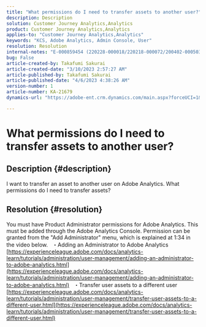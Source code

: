 ```yaml
---
title: "What permissions do I need to transfer assets to another user?"
description: Description
solution: Customer Journey Analytics,Analytics
product: Customer Journey Analytics,Analytics
applies-to: "Customer Journey Analytics,Analytics"
keywords: "KCS, Adobe Analytics, Admin Console, User"
resolution: Resolution
internal-notes: "E-000859454 (220228-000018/220218-000072/200402-000503)"
bug: False
article-created-by: Takafumi Sakurai
article-created-date: "3/10/2023 2:57:27 AM"
article-published-by: Takafumi Sakurai
article-published-date: "4/6/2023 4:38:26 AM"
version-number: 1
article-number: KA-21679
dynamics-url: "https://adobe-ent.crm.dynamics.com/main.aspx?forceUCI=1&pagetype=entityrecord&etn=knowledgearticle&id=ea673245-efbe-ed11-83ff-6045bd006b3d"

---
```

# What permissions do I need to transfer assets to another user?

## Description {#description}

I want to transfer an asset to another user on Adobe Analytics. What permissions do I need to transfer assets?

## Resolution {#resolution}


You must have Product Administrator permissions for Adobe Analytics. This must be added through the Adobe Analytics Console. Permission can be granted from the "Add Administrator" menu, which is explained at 1:34 in the video below.
 
・Adding an Administrator to Adobe Analytics
[https://experienceleague.adobe.com/docs/analytics-learn/tutorials/administration/user-management/adding-an-administrator-to-adobe-analytics.html](https://experienceleague.adobe.com/docs/analytics-learn/tutorials/administration/user-management/adding-an-administrator-to-adobe-analytics.html)
 
・Transfer user assets to a different user
[https://experienceleague.adobe.com/docs/analytics-learn/tutorials/administration/user-management/transfer-user-assets-to-a-different-user.html](https://experienceleague.adobe.com/docs/analytics-learn/tutorials/administration/user-management/transfer-user-assets-to-a-different-user.html)
